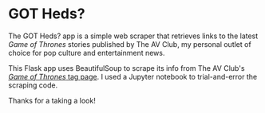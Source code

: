 # GOT Heds?
The GOT Heds? app is a simple web scraper that retrieves links to the latest *Game of Thrones* stories published by The AV Club, my personal outlet of choice for pop culture and entertainment news.

This Flask app uses BeautifulSoup to scrape its info from The AV Club's [*Game of Thrones* tag page](https://www.avclub.com/tag/game-of-thrones). I used a Jupyter notebook to trial-and-error the scraping code.

Thanks for a taking a look!